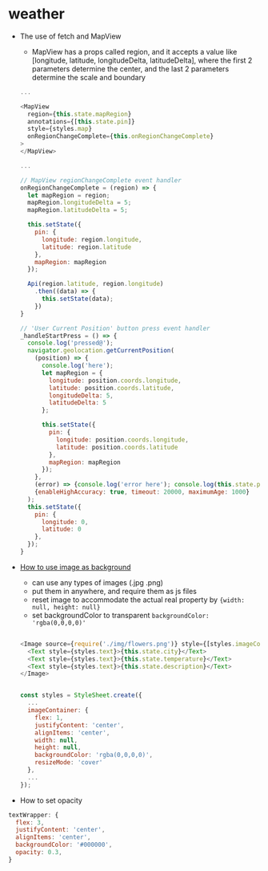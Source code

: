 # weather

 * The use of fetch and MapView
   * MapView has a props called region, and it accepts a value like [longitude, latitude, longitudeDelta, latitudeDelta], where the first 2 parameters determine the center, and the last 2 parameters determine the scale and boundary
   ```javascript
   ...

   <MapView
     region={this.state.mapRegion}
     annotations={[this.state.pin]}
     style={styles.map}
     onRegionChangeComplete={this.onRegionChangeComplete}
   >
   </MapView>

   ...

   // MapView regionChangeComplete event handler
   onRegionChangeComplete = (region) => {
     let mapRegion = region;
     mapRegion.longitudeDelta = 5;
     mapRegion.latitudeDelta = 5;

     this.setState({
       pin: {
         longitude: region.longitude,
         latitude: region.latitude
       },
       mapRegion: mapRegion
     });

     Api(region.latitude, region.longitude)
       .then((data) => {
         this.setState(data);
       })
   }

   // 'User Current Position' button press event handler
   _handleStartPress = () => {
     console.log('pressed@');
     navigator.geolocation.getCurrentPosition(
       (position) => {
         console.log('here');
         let mapRegion = {
           longitude: position.coords.longitude,
           latitude: position.coords.latitude,
           longitudeDelta: 5,
           latitudeDelta: 5
         };

         this.setState({
           pin: {
             longitude: position.coords.longitude,
             latitude: position.coords.latitude
           },
           mapRegion: mapRegion
         });
       },
       (error) => {console.log('error here'); console.log(this.state.pin);alert(error.message)},
       {enableHighAccuracy: true, timeout: 20000, maximumAge: 1000}
     );
     this.setState({
       pin: {
         longitude: 0,
         latitude: 0
       },
     });
   }
   ```
 * [How to use image as background](http://reactcafe.com/how-to-set-a-full-screen-background-image-in-react-native/)
   * can use any types of images (.jpg .png)
   * put them in anywhere, and require them as js files
   * reset image to accommodate the actual real property by `{width: null, height: null}`
   * set backgroundColor to transparent `backgroundColor: 'rgba(0,0,0,0)'`

   ```javascript

   <Image source={require('./img/flowers.png')} style={[styles.imageContainer]} >
     <Text style={styles.text}>{this.state.city}</Text>
     <Text style={styles.text}>{this.state.temperature}</Text>
     <Text style={styles.text}>{this.state.description}</Text>
   </Image>


   const styles = StyleSheet.create({
     ...
     imageContainer: {
       flex: 1,
       justifyContent: 'center',
       alignItems: 'center',
       width: null,
       height: null,
       backgroundColor: 'rgba(0,0,0,0)',
       resizeMode: 'cover'
     },
     ...
   });
   ```
* How to set opacity
```javascript
textWrapper: {
  flex: 3,
  justifyContent: 'center',
  alignItems: 'center',
  backgroundColor: '#000000',
  opacity: 0.3,
}
```

